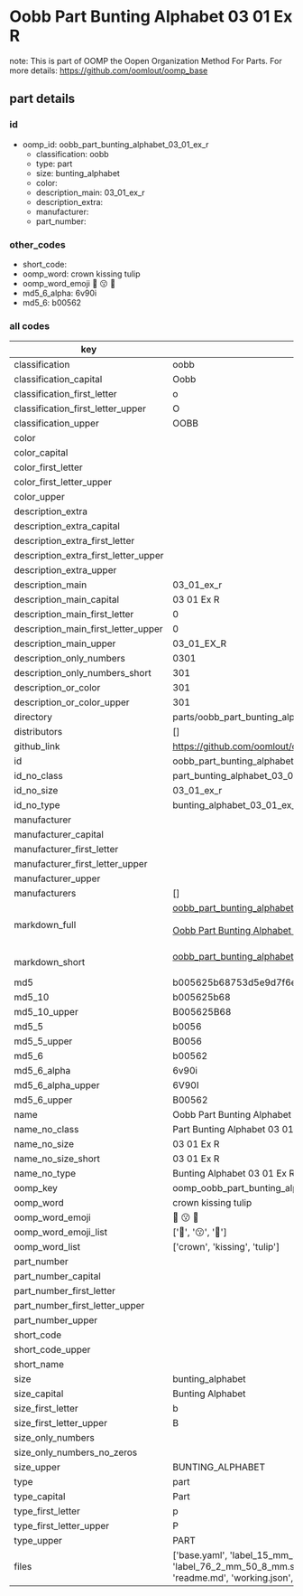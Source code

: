 # Oobb Part Bunting Alphabet 03 01 Ex R  

note: This is part of OOMP the Oopen Organization Method For Parts. For more details: https://github.com/oomlout/oomp_base

##  part details





### id
* oomp_id: oobb_part_bunting_alphabet_03_01_ex_r
  * classification: oobb
  * type: part
  * size: bunting_alphabet
  * color: 
  * description_main: 03_01_ex_r
  * description_extra: 
  * manufacturer: 
  * part_number: 

### other_codes
* short_code: 
* oomp_word: crown kissing tulip
* oomp_word_emoji :crown: :kissing: :tulip:
* md5_6_alpha: 6v90i
* md5_6: b00562

### all codes 
| key | value |  
| --- | --- |  
| classification | oobb |  
| classification_capital | Oobb |  
| classification_first_letter | o |  
| classification_first_letter_upper | O |  
| classification_upper | OOBB |  
| color |  |  
| color_capital |  |  
| color_first_letter |  |  
| color_first_letter_upper |  |  
| color_upper |  |  
| description_extra |  |  
| description_extra_capital |  |  
| description_extra_first_letter |  |  
| description_extra_first_letter_upper |  |  
| description_extra_upper |  |  
| description_main | 03_01_ex_r |  
| description_main_capital | 03 01 Ex R |  
| description_main_first_letter | 0 |  
| description_main_first_letter_upper | 0 |  
| description_main_upper | 03_01_EX_R |  
| description_only_numbers | 0301 |  
| description_only_numbers_short | 301 |  
| description_or_color | 301 |  
| description_or_color_upper | 301 |  
| directory | parts/oobb_part_bunting_alphabet_03_01_ex_r |  
| distributors | [] |  
| github_link | https://github.com/oomlout/oomlout_oomp_part_src/tree/main/parts/oobb_part_bunting_alphabet_03_01_ex_r/working |  
| id | oobb_part_bunting_alphabet_03_01_ex_r |  
| id_no_class | part_bunting_alphabet_03_01_ex_r |  
| id_no_size | 03_01_ex_r |  
| id_no_type | bunting_alphabet_03_01_ex_r |  
| manufacturer |  |  
| manufacturer_capital |  |  
| manufacturer_first_letter |  |  
| manufacturer_first_letter_upper |  |  
| manufacturer_upper |  |  
| manufacturers | [] |  
| markdown_full | [oobb_part_bunting_alphabet_03_01_ex_r](https://github.com/oomlout/oomlout_oomp_part_src/tree/main/parts/oobb_part_bunting_alphabet_03_01_ex_r/working)<br>[](https://github.com/oomlout/oomlout_oomp_part_src/tree/main/parts/oobb_part_bunting_alphabet_03_01_ex_r/working)<br>[Oobb Part Bunting Alphabet 03 01 Ex R](https://github.com/oomlout/oomlout_oomp_part_src/tree/main/parts/oobb_part_bunting_alphabet_03_01_ex_r/working)<br><br> |  
| markdown_short | [oobb_part_bunting_alphabet_03_01_ex_r](https://github.com/oomlout/oomlout_oomp_part_src/tree/main/parts/oobb_part_bunting_alphabet_03_01_ex_r/working)<br><br> |  
| md5 | b005625b68753d5e9d7f6e7a09687403 |  
| md5_10 | b005625b68 |  
| md5_10_upper | B005625B68 |  
| md5_5 | b0056 |  
| md5_5_upper | B0056 |  
| md5_6 | b00562 |  
| md5_6_alpha | 6v90i |  
| md5_6_alpha_upper | 6V90I |  
| md5_6_upper | B00562 |  
| name | Oobb Part Bunting Alphabet 03 01 Ex R |  
| name_no_class | Part Bunting Alphabet 03 01 Ex R |  
| name_no_size | 03 01 Ex R |  
| name_no_size_short | 03 01 Ex R |  
| name_no_type | Bunting Alphabet 03 01 Ex R |  
| oomp_key | oomp_oobb_part_bunting_alphabet_03_01_ex_r |  
| oomp_word | crown kissing tulip |  
| oomp_word_emoji | :crown: :kissing: :tulip: |  
| oomp_word_emoji_list | [':crown:', ':kissing:', ':tulip:'] |  
| oomp_word_list | ['crown', 'kissing', 'tulip'] |  
| part_number |  |  
| part_number_capital |  |  
| part_number_first_letter |  |  
| part_number_first_letter_upper |  |  
| part_number_upper |  |  
| short_code |  |  
| short_code_upper |  |  
| short_name |  |  
| size | bunting_alphabet |  
| size_capital | Bunting Alphabet |  
| size_first_letter | b |  
| size_first_letter_upper | B |  
| size_only_numbers |  |  
| size_only_numbers_no_zeros |  |  
| size_upper | BUNTING_ALPHABET |  
| type | part |  
| type_capital | Part |  
| type_first_letter | p |  
| type_first_letter_upper | P |  
| type_upper | PART |  
| files | ['base.yaml', 'label_15_mm_30_mm.pdf', 'label_15_mm_30_mm.svg', 'label_76_2_mm_50_8_mm.pdf', 'label_76_2_mm_50_8_mm.svg', 'label_oomlout_76_2_mm_50_8_mm.pdf', 'label_oomlout_76_2_mm_50_8_mm.svg', 'readme.md', 'working.json', 'working.yaml'] |  
